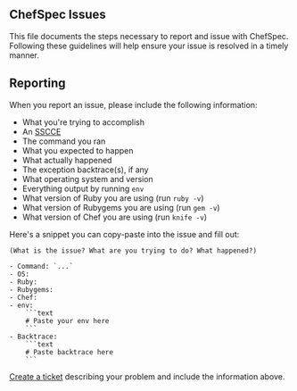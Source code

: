 ChefSpec Issues
---------------
This file documents the steps necessary to report and issue with ChefSpec. Following these guidelines will help ensure your issue is resolved in a timely manner.

Reporting
---------
When you report an issue, please include the following information:

- What you're trying to accomplish
- An [SSCCE](http://sscce.org/)
- The command you ran
- What you expected to happen
- What actually happened
- The exception backtrace(s), if any
- What operating system and version
- Everything output by running `env`
- What version of Ruby you are using (run `ruby -v`)
- What version of Rubygems you are using (run `gem -v`)
- What version of Chef you are using (run `knife -v`)

Here's a snippet you can copy-paste into the issue and fill out:

```text
(What is the issue? What are you trying to do? What happened?)

- Command: `...`
- OS:
- Ruby:
- Rubygems:
- Chef:
- env:
    ```text
    # Paste your env here
    ```
- Backtrace:
    ```text
    # Paste backtrace here
    ```
```

[Create a ticket](https://github.com/sethvargo/chefspec/issues/new) describing your problem and include the information above.
